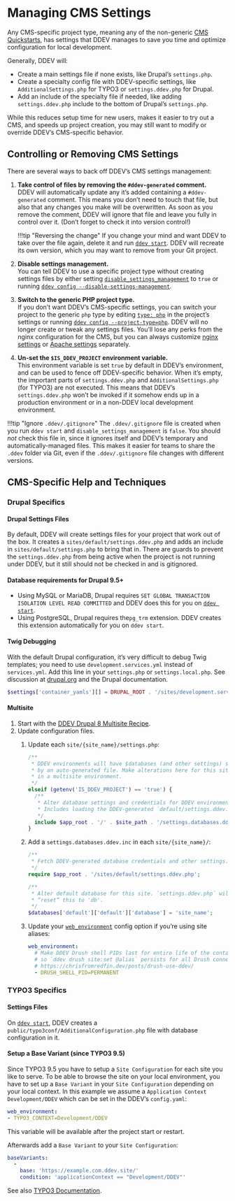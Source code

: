 # Managing CMS Settings

Any CMS-specific project type, meaning any of the non-generic [CMS Quickstarts](../../users/quickstart.md), has settings that DDEV manages to save you time and optimize configuration for local development.

Generally, DDEV will:

* Create a main settings file if none exists, like Drupal’s `settings.php`.
* Create a specialty config file with DDEV-specific settings, like `AdditionalSettings.php` for TYPO3 or `settings.ddev.php` for Drupal.
* Add an include of the specialty file if needed, like adding `settings.ddev.php` include to the bottom of Drupal’s `settings.php`.

While this reduces setup time for new users, makes it easier to try out a CMS, and speeds up project creation, you may still want to modify or override DDEV’s CMS-specific behavior.

## Controlling or Removing CMS Settings

There are several ways to back off DDEV’s CMS settings management:

1. **Take control of files by removing the `#ddev-generated` comment.**  
DDEV will automatically update any it’s added containing a `#ddev-generated` comment. This means you don’t need to touch that file, but also that any changes you make will be overwritten. As soon as you remove the comment, DDEV will ignore that file and leave you fully in control over it. (Don’t forget to check it into version control!)

    !!!tip "Reversing the change"
        If you change your mind and want DDEV to take over the file again, delete it and run [`ddev start`](../usage/commands.md#start). DDEV will recreate its own version, which you may want to remove from your Git project.

2. **Disable settings management.**  
You can tell DDEV to use a specific project type without creating settings files by either setting [`disable_settings_management`](../configuration/config.md#disable_settings_management) to `true` or running [`ddev config --disable-settings-management`](../configuration/config.md#type).

3. **Switch to the generic PHP project type.**  
If you don’t want DDEV’s CMS-specific settings, you can switch your project to the generic `php` type by editing [`type: php`](../configuration/config.md#type) in the project’s settings or running [`ddev config --project-type=php`](../usage/commands.md#config). DDEV will no longer create or tweak any settings files. You’ll lose any perks from the nginx configuration for the CMS, but you can always customize [nginx settings](../extend/customization-extendibility.md#custom-nginx-configuration) or [Apache settings](../extend/customization-extendibility.md#custom-apache-configuration) separately.

4. **Un-set the `$IS_DDEV_PROJECT` environment variable.**  
This environment variable is set `true` by default in DDEV’s environment, and can be used to fence off DDEV-specific behavior. When it’s empty, the important parts of `settings.ddev.php` and `AdditionalSettings.php` (for TYPO3) are not executed. This means that DDEV’s `settings.ddev.php` won’t be invoked if it somehow ends up in a production environment or in a non-DDEV local development environment.

!!!tip "Ignore `.ddev/.gitignore`"
    The `.ddev/.gitignore` file is created when you run `ddev start` and `disable_settings_management` is `false`. You should _not_ check this file in, since it ignores itself and DDEV’s temporary and automatically-managed files. This makes it easier for teams to share the `.ddev` folder via Git, even if the `.ddev/.gitignore` file changes with different versions.

## CMS-Specific Help and Techniques

### Drupal Specifics

#### Drupal Settings Files

By default, DDEV will create settings files for your project that work out of the box. It creates a `sites/default/settings.ddev.php` and adds an include in `sites/default/settings.php` to bring that in. There are guards to prevent the `settings.ddev.php` from being active when the project is not running under DDEV, but it still should not be checked in and is gitignored.

#### Database requirements for Drupal 9.5+

* Using MySQL or MariaDB, Drupal requires `SET GLOBAL TRANSACTION ISOLATION LEVEL READ COMMITTED` and DDEV does this for you on [`ddev start`](../usage/commands.md#start).
* Using PostgreSQL, Drupal requires the`pg_trm` extension. DDEV creates this extension automatically for you on `ddev start`.

#### Twig Debugging

With the default Drupal configuration, it’s very difficult to debug Twig templates; you need to use `development.services.yml` instead of `services.yml`. Add this line in your `settings.php` or `settings.local.php`. See discussion at [drupal.org](https://www.drupal.org/forum/support/module-development-and-code-questions/2019-09-02/ddev-twig-debugging) and the Drupal documentation.

```php
$settings['container_yamls'][] = DRUPAL_ROOT . '/sites/development.services.yml';
```

#### Multisite

1. Start with the [DDEV Drupal 8 Multisite Recipe](<https://github.com/ddev/ddev-contrib/tree/master/recipes/drupal8-multisite>).
2. Update configuration files.
    1. Update each `site/{site_name}/settings.php`:

        ```php
        /**
         * DDEV environments will have $databases (and other settings) set
         * by an auto-generated file. Make alterations here for this site
         * in a multisite environment.
         */
        elseif (getenv('IS_DDEV_PROJECT') == 'true') {
          /**
           * Alter database settings and credentials for DDEV environment.
           * Includes loading the DDEV-generated `default/settings.ddev.php`.
           */
          include $app_root . '/' . $site_path . '/settings.databases.ddev.inc';
        }
        ```

    2. Add a `settings.databases.ddev.inc` in each `site/{site_name}/`:

        ```php
        /**
         * Fetch DDEV-generated database credentials and other settings.
         */
        require $app_root . '/sites/default/settings.ddev.php';

        /**
         * Alter default database for this site. `settings.ddev.php` will have
         * “reset” this to 'db'.
         */
        $databases['default']['default']['database'] = 'site_name';
        ```

    3. Update your [`web_environment`](../configuration/config.md#web_environment) config option if you’re using site aliases:

        ```yaml
        web_environment:
          # Make DDEV Drush shell PIDs last for entire life of the container
          # so `ddev drush site:set @alias` persists for all Drush connections.
          # https://chrisfromredfin.dev/posts/drush-use-ddev/
          - DRUSH_SHELL_PID=PERMANENT
        ```

### TYPO3 Specifics

#### Settings Files

On [`ddev start`](../usage/commands.md#start), DDEV creates a `public/typo3conf/AdditionalConfiguration.php` file with database configuration in it.

#### Setup a Base Variant (since TYPO3 9.5)

Since TYPO3 9.5 you have to setup a `Site Configuration` for each site you like to serve. To be able to browse the site on your local environment, you have to set up a `Base Variant` in your `Site Configuration` depending on your local context. In this example we assume a `Application Context` `Development/DDEV` which can be set in the DDEV’s `config.yaml`:

```yaml
web_environment:
- TYPO3_CONTEXT=Development/DDEV
```

This variable will be available after the project start or restart.

Afterwards add a `Base Variant` to your `Site Configuration`:

```yaml
baseVariants:
  -
    base: 'https://example.com.ddev.site/'
    condition: 'applicationContext == "Development/DDEV"'
```

See also [TYPO3 Documentation](https://docs.typo3.org/m/typo3/reference-coreapi/12.4/en-us/ApiOverview/SiteHandling/BaseVariants.html).
